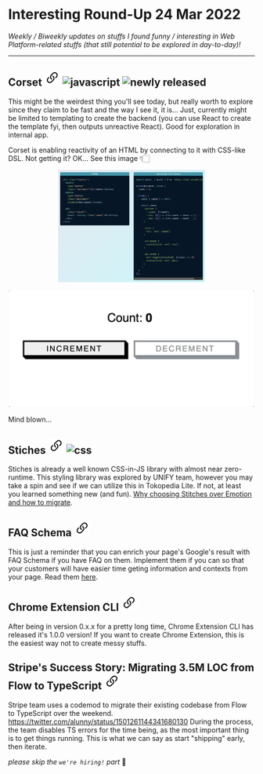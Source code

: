 # Interesting Round-Up 24 Mar 2022
_Weekly / Biweekly updates on stuffs I found funny / interesting in Web Platform-related stuffs (that still potential to be explored in day-to-day)!_
_____

## Corset [![](./icons/link-url.svg)](https://corset.dev/) ![javascript](https://img.shields.io/badge/-JS%20Framework-orange.svg?logo=javascript) ![newly released](https://img.shields.io/badge/-newly%20released-blue.svg)
This might be the weirdest thing you'll see today, but really worth to explore since they claim to be fast and the way I see it, it is... 
Just, currently might be limited to templating to create the backend (you can use React to create the template fyi, then outputs unreactive React).
Good for exploration in internal app.

Corset is enabling reactivity of an HTML by connecting to it with CSS-like DSL. Not getting it? OK... See this image 👇🏻
<p align="center"><img src="./imgs/2022-03-24-corset-1.png" width="300px"></p>
<p align="center"><img src="./imgs/2022-03-24-corset-2.gif" width="500px"></p>
Mind blown...

## Stiches [![](./icons/link-url.svg)](https://stitches.dev/) ![css](https://img.shields.io/badge/-CSS%20in%20JS-orange.svg?logo=css3)
Stiches is already a well known CSS-in-JS library with almost near zero-runtime. This styling library was explored by UNIFY team, however you may take a spin and see if we can utilize this in Tokopedia Lite. If not, at least you learned something new (and fun).
[Why choosing Stitches over Emotion and how to migrate](https://stitches.dev/blog/migrating-from-emotion-to-stitches).

## FAQ Schema [![](./icons/link-url.svg)](https://developers.google.com/search/docs/advanced/structured-data/faqpage)
This is just a reminder that you can enrich your page's Google's result with FAQ Schema if you have FAQ on them. Implement them if you can so that your customers will have easier time geting information and contexts from your page. Read them [here](https://developers.google.com/search/docs/advanced/structured-data/faqpage).

## Chrome Extension CLI [![](./icons/link-url.svg)](https://www.producthunt.com/posts/chrome-extension-cli)
After being in version 0.x.x for a pretty long time, Chrome Extension CLI has released it's 1.0.0 version! If you want to create Chrome Extension, this is the easiest way not to create messy stuffs.

## Stripe's Success Story: Migrating 3.5M LOC from Flow to TypeScript  [![](./icons/link-url.svg)](https://twitter.com/alunny/status/1501261144341680130)
Stripe team uses a codemod to migrate their existing codebase from Flow to TypeScript over the weekend.
https://twitter.com/alunny/status/1501261144341680130
During the process, the team disables TS errors for the time being, as the most important thing is to get things running.
This is what we can say as start "shipping" early, then iterate.

_please skip the `we're hiring!` part_ 🥲


